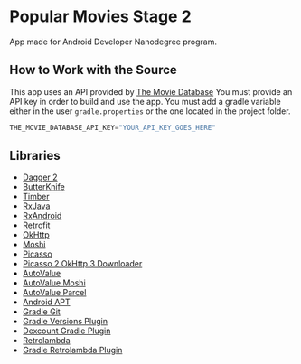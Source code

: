 # Popular Movies Stage 2

App made for Android Developer Nanodegree program.

## How to Work with the Source

This app uses an API provided by [The Movie Database](http://docs.themoviedb.apiary.io/) You must provide an API key in order to build and use the app. You must add a gradle variable either in the user `gradle.properties` or the one located in the project folder.
```gradle
THE_MOVIE_DATABASE_API_KEY="YOUR_API_KEY_GOES_HERE"
```

## Libraries

* [Dagger 2](http://google.github.io/dagger/)
* [ButterKnife](http://jakewharton.github.io/butterknife/)
* [Timber](https://github.com/JakeWharton/timber)
* [RxJava](https://github.com/ReactiveX/RxJava)
* [RxAndroid](https://github.com/ReactiveX/RxAndroid)
* [Retrofit](http://square.github.io/retrofit/)
* [OkHttp](http://square.github.io/okhttp/)
* [Moshi](https://github.com/square/moshi)
* [Picasso](http://square.github.io/picasso/)
* [Picasso 2 OkHttp 3 Downloader](https://github.com/JakeWharton/picasso2-okhttp3-downloader/)
* [AutoValue](https://github.com/google/auto/tree/master/value)
* [AutoValue Moshi](https://github.com/rharter/auto-value-moshi)
* [AutoValue Parcel](https://github.com/rharter/auto-value-parcel)
* [Android APT](https://bitbucket.org/hvisser/android-apt)
* [Gradle Git](https://github.com/ajoberstar/gradle-git)
* [Gradle Versions Plugin](https://github.com/ben-manes/gradle-versions-plugin)
* [Dexcount Gradle Plugin](https://github.com/KeepSafe/dexcount-gradle-plugin)
* [Retrolambda](https://github.com/orfjackal/retrolambda)
* [Gradle Retrolambda Plugin](https://github.com/evant/gradle-retrolambda)